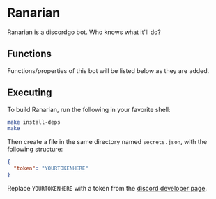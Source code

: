 # Ranarian
Ranarian is a discordgo bot. Who knows what it'll do?

## Functions
Functions/properties of this bot will be listed below as they are added.

## Executing
To build Ranarian, run the following in your favorite shell:
```sh
make install-deps
make
```

Then create a file in the same directory named `secrets.json`, with the following structure:
```json
{
  "token": "YOURTOKENHERE"
}
```

Replace `YOURTOKENHERE` with a token from the [discord developer page](https://discordapp.com/developers/applications/me).
